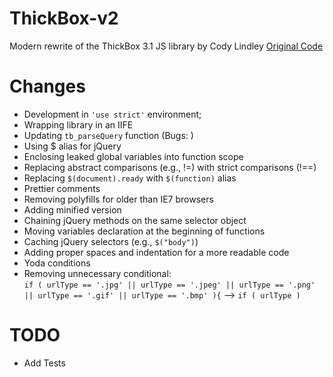 # ThickBox-v2
Modern rewrite of the ThickBox 3.1 JS library by Cody Lindley
[Original Code](http://codylindley.com/thickbox/) 

# Changes
* Development in `'use strict'` environment;
* Wrapping library in an IIFE
* Updating `tb_parseQuery` function (Bugs: )
* Using $ alias for jQuery
* Enclosing leaked global variables into function scope
* Replacing abstract comparisons (e.g., !=) with strict comparisons (!==)
* Replacing `$(document).ready` with `$(function)` alias
* Prettier comments
* Removing polyfills for older than IE7 browsers
* Adding minified version
* Chaining jQuery methods on the same selector object
* Moving variables declaration at the beginning of functions
* Caching jQuery selectors (e.g., `$("body")`)
* Adding proper spaces and indentation for a more readable code
* Yoda conditions
* Removing unnecessary conditional: 			
	`if ( urlType == '.jpg' || urlType == '.jpeg' || urlType == '.png' || urlType == '.gif' || urlType == '.bmp' ){`
	-->
	`if ( urlType )`


# TODO
* Add Tests